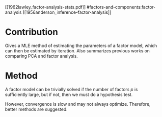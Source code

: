[[1962lawley_factor-analysis-stats.pdf]]
#factors-and-components:factor-analysis
[[1956anderson_inference-factor-analysis]]

# Contribution 

   Gives a MLE method of estimating the parameters of a factor model, which can then be estimated by iteration. Also summarizes previous works on comparing PCA and factor analysis. 

# Method 

   A factor model can be trivially solved if the number of factors $p$ is sufficiently large, but if not, then we must do a hypothesis test. 

   However, convergence is slow and may not always optimize. Therefore, better methods are suggested. 
